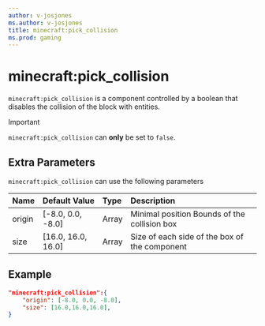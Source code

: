 ```yaml
---
author: v-josjones
ms.author: v-josjones
title: minecraft:pick_collision
ms.prod: gaming
---
```


# minecraft:pick_collision

`minecraft:pick_collision` is a component controlled by a boolean that disables the collision of the block with entities.

> [!IMPORTANT]
> `minecraft:pick_collision` can **only** be set to `false`.

## Extra Parameters

`minecraft:pick_collision` can use the following parameters

|Name |Default Value  |Type  |Description  |
|:----------|:----------|:----------|:----------|
|origin| [-8.0, 0.0, -8.0]| Array| Minimal position Bounds of the collision box |
|size| [16.0, 16.0, 16.0]| Array| Size of each side of the box of the component |

## Example

```json
"minecraft:pick_collision":{
    "origin": [-8.0, 0.0, -8.0],
    "size": [16.0,16.0,16.0],
}
```
